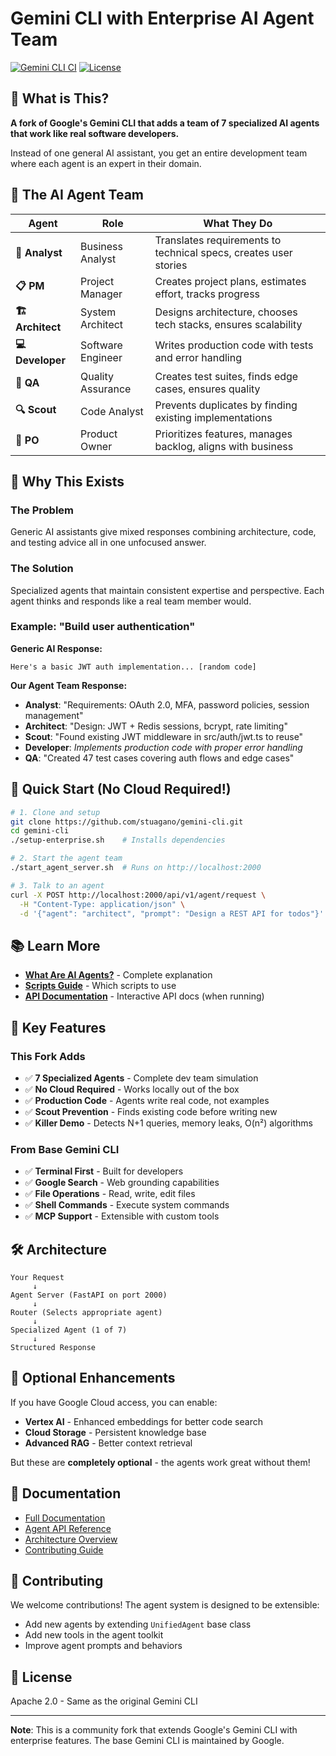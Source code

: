 # Gemini CLI with Enterprise AI Agent Team

[![Gemini CLI CI](https://github.com/google-gemini/gemini-cli/actions/workflows/ci.yml/badge.svg)](https://github.com/google-gemini/gemini-cli/actions/workflows/ci.yml)
[![License](https://img.shields.io/github/license/google-gemini/gemini-cli)](https://github.com/google-gemini/gemini-cli/blob/main/LICENSE)

## 🎯 What is This?

**A fork of Google's Gemini CLI that adds a team of 7 specialized AI agents that work like real software developers.**

Instead of one general AI assistant, you get an entire development team where each agent is an expert in their domain.

## 🤖 The AI Agent Team

| Agent | Role | What They Do |
|-------|------|--------------|
| **🎯 Analyst** | Business Analyst | Translates requirements to technical specs, creates user stories |
| **📋 PM** | Project Manager | Creates project plans, estimates effort, tracks progress |
| **🏗️ Architect** | System Architect | Designs architecture, chooses tech stacks, ensures scalability |
| **💻 Developer** | Software Engineer | Writes production code with tests and error handling |
| **🧪 QA** | Quality Assurance | Creates test suites, finds edge cases, ensures quality |
| **🔍 Scout** | Code Analyst | Prevents duplicates by finding existing implementations |
| **🎨 PO** | Product Owner | Prioritizes features, manages backlog, aligns with business |

## 🤔 Why This Exists

### The Problem
Generic AI assistants give mixed responses combining architecture, code, and testing advice all in one unfocused answer.

### The Solution  
Specialized agents that maintain consistent expertise and perspective. Each agent thinks and responds like a real team member would.

### Example: "Build user authentication"

**Generic AI Response:**
```
Here's a basic JWT auth implementation... [random code]
```

**Our Agent Team Response:**
- **Analyst**: "Requirements: OAuth 2.0, MFA, password policies, session management"
- **Architect**: "Design: JWT + Redis sessions, bcrypt, rate limiting"  
- **Scout**: "Found existing JWT middleware in src/auth/jwt.ts to reuse"
- **Developer**: *Implements production code with proper error handling*
- **QA**: "Created 47 test cases covering auth flows and edge cases"

## 🚀 Quick Start (No Cloud Required!)

```bash
# 1. Clone and setup
git clone https://github.com/stuagano/gemini-cli.git
cd gemini-cli
./setup-enterprise.sh    # Installs dependencies

# 2. Start the agent team
./start_agent_server.sh  # Runs on http://localhost:2000

# 3. Talk to an agent
curl -X POST http://localhost:2000/api/v1/agent/request \
  -H "Content-Type: application/json" \
  -d '{"agent": "architect", "prompt": "Design a REST API for todos"}'
```

## 📚 Learn More

- **[What Are AI Agents?](docs/WHAT_ARE_AGENTS.md)** - Complete explanation
- **[Scripts Guide](SCRIPTS_GUIDE.md)** - Which scripts to use
- **[API Documentation](http://localhost:2000/docs)** - Interactive API docs (when running)

## 🔑 Key Features

### This Fork Adds
- ✅ **7 Specialized Agents** - Complete dev team simulation
- ✅ **No Cloud Required** - Works locally out of the box
- ✅ **Production Code** - Agents write real code, not examples
- ✅ **Scout Prevention** - Finds existing code before writing new
- ✅ **Killer Demo** - Detects N+1 queries, memory leaks, O(n²) algorithms

### From Base Gemini CLI
- ✅ **Terminal First** - Built for developers
- ✅ **Google Search** - Web grounding capabilities
- ✅ **File Operations** - Read, write, edit files
- ✅ **Shell Commands** - Execute system commands
- ✅ **MCP Support** - Extensible with custom tools

## 🛠️ Architecture

```
Your Request
     ↓
Agent Server (FastAPI on port 2000)
     ↓
Router (Selects appropriate agent)
     ↓
Specialized Agent (1 of 7)
     ↓
Structured Response
```

## 🌟 Optional Enhancements

If you have Google Cloud access, you can enable:
- **Vertex AI** - Enhanced embeddings for better code search
- **Cloud Storage** - Persistent knowledge base
- **Advanced RAG** - Better context retrieval

But these are **completely optional** - the agents work great without them!

## 📖 Documentation

- [Full Documentation](docs/)
- [Agent API Reference](docs/2_architecture/api-specification.md)
- [Architecture Overview](docs/2_architecture/architecture.md)
- [Contributing Guide](CONTRIBUTING.md)

## 🤝 Contributing

We welcome contributions! The agent system is designed to be extensible:
- Add new agents by extending `UnifiedAgent` base class
- Add new tools in the agent toolkit
- Improve agent prompts and behaviors

## 📄 License

Apache 2.0 - Same as the original Gemini CLI

---

**Note**: This is a community fork that extends Google's Gemini CLI with enterprise features. The base Gemini CLI is maintained by Google.